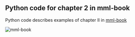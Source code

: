 ## Python code for chapter 2 in mml-book
Python code describes examples of chapter II in [mml-book](https://mml-book.github.io/)

![mml-book](https://user-images.githubusercontent.com/20589233/185865934-270e112b-b4d6-4b2c-8588-901725b573a5.png)
